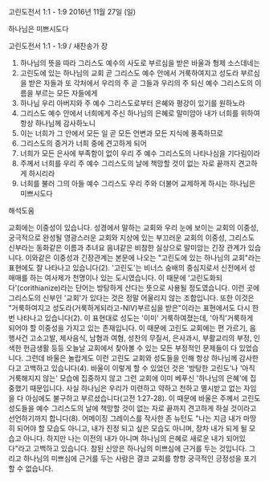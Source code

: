 고린도전서 1:1 - 1:9 
2016년 11월 27일 (일)

하나님은 미쁘시도다



고린도전서 1:1 - 1:9 / 새찬송가  장


1. 하나님의 뜻을 따라 그리스도 예수의 사도로 부르심을 받은 바울과 형제 소스데네는 
2. 고린도에 있는 하나님의 교회 곧 그리스도 예수 안에서 거룩하여지고 성도라 부르심을 받은 자들과 또 각처에서 우리의 주 곧 그들과 우리의 주 되신 예수 그리스도의 이름을 부르는 모든 자들에게 
3. 하나님 우리 아버지와 주 예수 그리스도로부터 은혜와 평강이 있기를 원하노라 
4. 그리스도 예수 안에서 너희에게 주신 하나님의 은혜로 말미암아 내가 너희를 위하여 항상 하나님께 감사하노니 
5. 이는 너희가 그 안에서 모든 일 곧 모든 언변과 모든 지식에 풍족하므로 
6. 그리스도의 증거가 너희 중에 견고하게 되어 
7. 너희가 모든 은사에 부족함이 없이 우리 주 예수 그리스도의 나타나심을 기다림이라 
8. 주께서 너희를 우리 주 예수 그리스도의 날에 책망할 것이 없는 자로 끝까지 견고하게 하시리라 
9. 너희를 불러 그의 아들 예수 그리스도 우리 주와 더불어 교제하게 하시는 하나님은 미쁘시도다

해석도움





교회에는 이중성이 있습니다.
성경에서 말하는 교회와 우리 눈에 보이는 교회의 이중성, 궁극적으로 완성될 영광스러운 교회와 지상에 있는 부끄러운 교회의 이중성, 그리스도 신부라는 동화같은 이름과 추녀요 음녀같은 비참한 실상으로 말미암는 긴장 관계가 있습니다.
이와같은 이중성과 긴장관계는 본문에 나오는 "고린도에 있는 하나님의 교회"라는 표현에도 잘 나타나고 있습니다(2).
'고린도'는 비너스 숭배의 중심지로서 신전에서 성매매를 하는 여사제가 천명이나 있는 도시였습니다. 이 때문에 '고린도화되다'(corithianize)라는 단어는 방탕하게 산다는 뜻으로 사용될 정도였습니다. 이런 곳에 그리스도의 신부인 '교회'가 있다는 것은 정말 어울리지 않는 조합입니다.
또한 이것은 "거룩하여지고 성도라(거룩하게되라고-NIV)부르심을 받은"이라는 표현에서도 다시 한 번 나타나고 있습니다(2). 이 표현대로 성도는 '이미' 거룩하여졌는데, '아직'거룩하게 되어야 할 이중성을 가지고 있는 존재입니다.
이 때문에 고린도 교회에는 편 가르기, 음행사건 고소고발, 제사음식, 남혐과 여혐, 성찬의 무질서, 은사과시, 부활교리의 부정, 인색한 헌금생활 등등 오늘날 교회에서 찾아볼 수 있는 모든 부정적인 문제들이 다 있었습니다.
그런데 바울은 놀랍게도 이런 고린도 교회와 성도들을 인해 항상 하나님께 감사한다고 고백하고 있습니다(4). 바울이 이렇게 할 수 있었던 것은 '방탕한 고린도'나 '아직 거룩해지지 않는' 모습에 집중하지 않고 그런 교회에 이미 베푸신 '하나님의 은혜'에 집중했기 때문입니다.
사실 하나님은 우리가 미련하고 약하고 천하고 멸시받고 없는 자임을 다 아심에도 불구하고 부르셨습니다(고전 1:27-28). 이 때문에 바울은 주께서 고린도 성도들을 예수 그리스도의 날에 책망할 것이 없는 자로 끝까지 견고하게 하실 것이라고 선언하기까지 합니다(8). 어메이징 그레이스를 작사한 존 뉴턴도 "나는 지금 내가 마땅히 되어야 할 모습도 아니고, 내가 진정 되고 싶은 모습도 아니며, 장차 내가 되게 될 모습고 아니다. 하지만 나는 이전의 내가 아니며 하나님의 은혜로 새로운 내가 되어있다"라고 고백하고 있습니다.
참된 신앙은 하나님의 미쁘심에 근거를 두는 것입니다. 그리고 하나님의 미쁘심에 근거를 두는 사람은 결코 교회를 향항 궁극적인 긍정성을 포기할 수 없습니다.